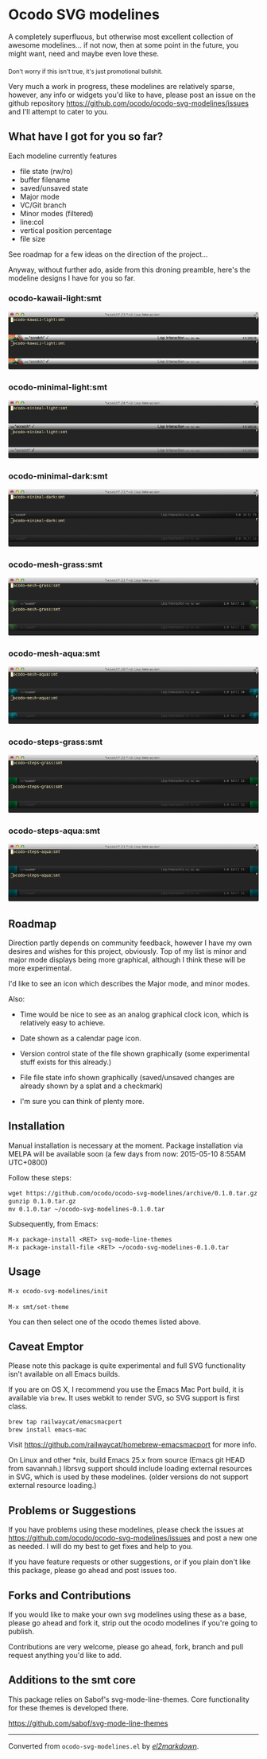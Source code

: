 # Ocodo SVG modelines

A completely superfluous, but otherwise most excellent collection
of awesome modelines... if not now, then at some point in the
future, you might want, need and maybe even love these.

<sub>Don't worry if this isn't true, it's just promotional bullshit.</sub>

Very much a work in progress, these modelines are relatively
sparse, however, any info or widgets you'd like to have, please
post an issue on the github repository
https://github.com/ocodo/ocodo-svg-modelines/issues and I'll
attempt to cater to you.

## What have I got for you so far?

Each modeline currently features

- file state (rw/ro)
- buffer filename
- saved/unsaved state
- Major mode
- VC/Git branch
- Minor modes (filtered)
- line:col
- vertical position percentage
- file size

See roadmap for a few ideas on the direction of the project...

Anyway, without further ado, aside from this droning preamble, here's the
modeline designs I have for you so far.

### ocodo-kawaii-light:smt

![](screenshots/ocodo-kawaii-light-smt.png)

### ocodo-minimal-light:smt

![](screenshots/ocodo-minimal-light-smt.png)

### ocodo-minimal-dark:smt

![](screenshots/ocodo-minimal-dark-smt.png)

### ocodo-mesh-grass:smt

![](screenshots/ocodo-mesh-grass-smt.png)

### ocodo-mesh-aqua:smt

![](screenshots/ocodo-mesh-aqua-smt.png)

### ocodo-steps-grass:smt

![](screenshots/ocodo-steps-grass-smt.png)

### ocodo-steps-aqua:smt

![](screenshots/ocodo-steps-aqua-smt.png)

## Roadmap

Direction partly depends on community feedback, however I have my own
desires and wishes for this project, obviously. Top of my list is
minor and major mode displays being more graphical, although I think
these will be more experimental.

I'd like to see an icon which describes the Major mode, and minor modes.

Also:

- Time would be nice to see as an analog graphical clock icon, which is relatively easy to achieve.

- Date shown as a calendar page icon.

- Version control state of the file shown graphically (some experimental stuff exists for this already.)

- File file state info shown graphically (saved/unsaved changes are already shown by a splat and a checkmark)

- I'm sure you can think of plenty more.

## Installation

Manual installation is necessary at the moment. Package installation
via MELPA will be available soon (a few days from now: 2015-05-10
8:55AM UTC+0800)

Follow these steps:

    wget https://github.com/ocodo/ocodo-svg-modelines/archive/0.1.0.tar.gz
    gunzip 0.1.0.tar.gz
    mv 0.1.0.tar ~/ocodo-svg-modelines-0.1.0.tar

Subsequently, from Emacs:

    M-x package-install <RET> svg-mode-line-themes
    M-x package-install-file <RET> ~/ocodo-svg-modelines-0.1.0.tar

## Usage

    M-x ocodo-svg-modelines/init

    M-x smt/set-theme

You can then select one of the ocodo themes listed above.

## Caveat Emptor

Please note this package is quite experimental and full SVG
functionality isn't available on all Emacs builds.

If you are on OS X, I recommend you use the Emacs Mac Port build, it
is available via `brew`. It uses webkit to render SVG, so SVG support
is first class.

    brew tap railwaycat/emacsmacport
    brew install emacs-mac

Visit https://github.com/railwaycat/homebrew-emacsmacport for more info.

On Linux and other *nix, build Emacs 25.x from source (Emacs git HEAD
from savannah.) librsvg support should include loading external
resources in SVG, which is used by these modelines. (older versions do
not support external resource loading.)

## Problems or Suggestions

If you have problems using these modelines, please check the issues at
https://github.com/ocodo/ocodo-svg-modelines/issues and post a new one
as needed.  I will do my best to get fixes and help to you.

If you have feature requests or other suggestions, or if you plain
don't like this package, please go ahead and post issues too.

## Forks and Contributions

If you would like to make your own svg modelines using these as a
base, please go ahead and fork it, strip out the ocodo modelines if
you're going to publish.

Contributions are very welcome, please go ahead, fork, branch and pull
request anything you'd like to add.

## Additions to the smt core

This package relies on Sabof's svg-mode-line-themes.  Core
functionality for these themes is developed there.

https://github.com/sabof/svg-mode-line-themes

---
Converted from `ocodo-svg-modelines.el` by [*el2markdown*](https://github.com/Lindydancer/el2markdown).

